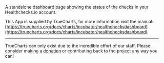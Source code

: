 A standalone dashboard page showing the status of the checks in your Healthchecks.io account.

This App is supplied by TrueCharts, for more information visit the manual: [https://truecharts.org/docs/charts/incubator/healthchecksdashboard](https://truecharts.org/docs/charts/incubator/healthchecksdashboard)

---

TrueCharts can only exist due to the incredible effort of our staff.
Please consider making a [donation](https://truecharts.org/docs/about/sponsor) or contributing back to the project any way you can!
